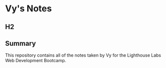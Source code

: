 # Vy's Notes
## H2
## Summary
This repository contains all of the notes taken by Vy for the Lighthouse Labs Web Development Bootcamp.

